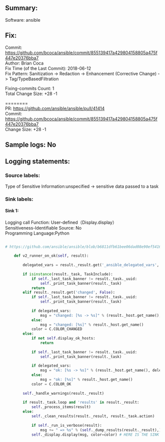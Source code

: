 ## Summary:  
Software: ansible  
## Fix:  
Commit: https://github.com/bcoca/ansible/commit/855139417a429804158805a475f447e20376bba7  
Author: Brian Coca  
Fix Time (of the Last Commit): 2018-06-12  
Fix Pattern: Sanitization -> Redaction -> Enhancement (Corrective Change) -> Tag/TypeBasedFiltration  
  
  
Fixing-commits Count: 1  
Total Change Size: +28 -1  
  
========  
PR: https://github.com/ansible/ansible/pull/41414  
Commit: https://github.com/bcoca/ansible/commit/855139417a429804158805a475f447e20376bba7  
Change Size: +28 -1  
## Sample logs: No  
## Logging statements:  
### Source labels:  
Type of Sensitive Information:unspecified -> sensitive data passed to a task  
### Sink labels:  
#### Sink 1:  
Logging call Function:  User-defined（Display.display）  
Sensitiveness-Identifiable Source:  No  
Programming Language:Python  
```Python  
  
# https://github.com/ansible/ansible/blob/b6811dfb61bee06dad08e90ef541667be7bbc950/lib/ansible/plugins/callback/default.py#L108-L147  
  
    def v2_runner_on_ok(self, result):  
  
        delegated_vars = result._result.get('_ansible_delegated_vars', None)  
  
        if isinstance(result._task, TaskInclude):  
            if self._last_task_banner != result._task._uuid:  
                self._print_task_banner(result._task)  
            return  
        elif result._result.get('changed', False):  
            if self._last_task_banner != result._task._uuid:  
                self._print_task_banner(result._task)  
  
            if delegated_vars:  
                msg = "changed: [%s -> %s]" % (result._host.get_name(), delegated_vars['ansible_host'])  
            else:  
                msg = "changed: [%s]" % result._host.get_name()  
            color = C.COLOR_CHANGED  
        else:  
            if not self.display_ok_hosts:  
                return  
  
            if self._last_task_banner != result._task._uuid:  
                self._print_task_banner(result._task)  
  
            if delegated_vars:  
                msg = "ok: [%s -> %s]" % (result._host.get_name(), delegated_vars['ansible_host'])  
            else:  
                msg = "ok: [%s]" % result._host.get_name()  
            color = C.COLOR_OK  
  
        self._handle_warnings(result._result)  
  
        if result._task.loop and 'results' in result._result:  
            self._process_items(result)  
        else:  
            self._clean_results(result._result, result._task.action)  
  
            if self._run_is_verbose(result):  
                msg += " => %s" % (self._dump_results(result._result),)  
            self._display.display(msg, color=color) # HERE IS THE SINK 1  
  
```  
